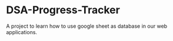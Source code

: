 # DSA-Progress-Tracker
A project to learn how to use google sheet as database in our web applications.
